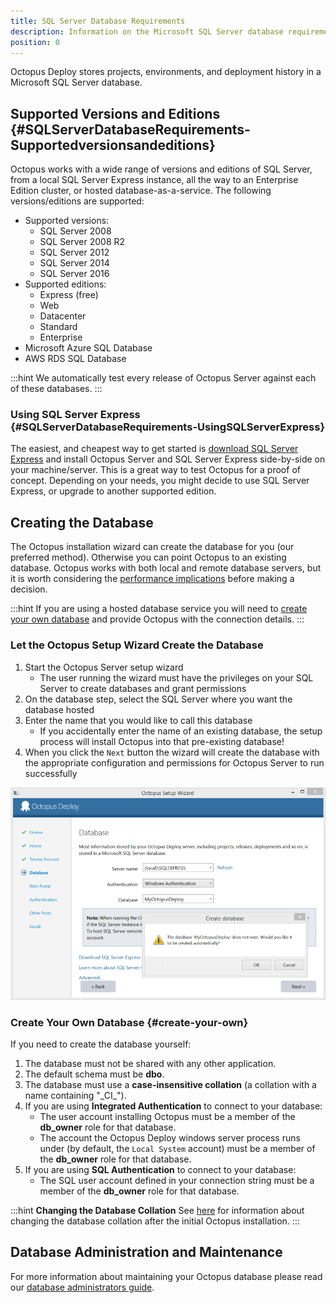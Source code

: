 ```yaml
---
title: SQL Server Database Requirements
description: Information on the Microsoft SQL Server database requirements required to support Octopus Deploy.
position: 0
---
```


Octopus Deploy stores projects, environments, and deployment history in a Microsoft SQL Server database.

## Supported Versions and Editions {#SQLServerDatabaseRequirements-Supportedversionsandeditions}

Octopus works with a wide range of versions and editions of SQL Server, from a local SQL Server Express instance, all the way to an Enterprise Edition cluster, or hosted database-as-a-service. The following versions/editions are supported:

- Supported versions:
    * SQL Server 2008
    * SQL Server 2008 R2
    * SQL Server 2012
    * SQL Server 2014
    * SQL Server 2016
- Supported editions:
    * Express (free)
    * Web
    * Datacenter
    * Standard
    * Enterprise
- Microsoft Azure SQL Database
- AWS RDS SQL Database

:::hint
We automatically test every release of Octopus Server against each of these databases.
:::

### Using SQL Server Express {#SQLServerDatabaseRequirements-UsingSQLServerExpress}

The easiest, and cheapest way to get started is [download SQL Server Express](http://downloadsqlserverexpress.com/) and install Octopus Server and SQL Server Express side-by-side on your machine/server. This is a great way to test Octopus for a proof of concept. Depending on your needs, you might decide to use SQL Server Express, or upgrade to another supported edition.

## Creating the Database

The Octopus installation wizard can create the database for you (our preferred method). Otherwise you can point Octopus to an existing database. Octopus works with both local and remote database servers, but it is worth considering the [performance implications](/docs/administration/performance.md) before making a decision.

:::hint
If you are using a hosted database service you will need to [create your own database](#create-your-own) and provide Octopus with the connection details.
:::

### Let the Octopus Setup Wizard Create the Database

1. Start the Octopus Server setup wizard
    - The user running the wizard must have the privileges on your SQL Server to create databases and grant permissions
1. On the database step, select the SQL Server where you want the database hosted
1. Enter the name that you would like to call this database
    - If you accidentally enter the name of an existing database, the setup process will install Octopus into that pre-existing database!
1. When you click the `Next` button the wizard will create the database with the appropriate configuration and permissions for Octopus Server to run successfully

![](/docs/images/3048120/3278498.png "width=500")

### Create Your Own Database {#create-your-own}

If you need to create the database yourself:

1. The database must not be shared with any other application.
1. The default schema must be **dbo**.
1. The database must use a **case-insensitive collation** (a collation with a name containing "\_CI\_").
1. If you are using **Integrated Authentication** to connect to your database:
    - The user account installing Octopus must be a member of the **db\_owner** role for that database.
    - The account the Octopus Deploy windows server process runs under (by default, the `Local System` account) must be a member of the **db\_owner** role for that database.
1. If you are using **SQL Authentication** to connect to your database:
    - The SQL user account defined in your connection string must be a member of the **db\_owner** role for that database.

:::hint
**Changing the Database Collation**
See [here](/docs/administration/octopus-database/changing-the-collation-of-the-octopus-database.md) for information about changing the database collation after the initial Octopus installation.
:::

## Database Administration and Maintenance

For more information about maintaining your Octopus database please read our [database administrators guide](/docs/administration/octopus-database/index.md).
